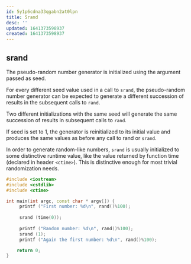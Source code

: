 ```yaml
---
id: 5y1p6cdna33qgabn2at0lpn
title: Srand
desc: ''
updated: 1641373598937
created: 1641373598937
---
```



## srand

The pseudo-random number generator is initialized using the argument passed as seed.

For every different seed value used in a call to `srand`, the pseudo-random number generator can be expected to generate a different succession of results in the subsequent calls to `rand`.

Two different initializations with the same seed will generate the same succession of results in subsequent calls to `rand`.

If seed is set to 1, the generator is reinitialized to its initial value and produces the same values as before any call to rand or `srand`.

In order to generate random-like numbers, `srand` is usually initialized to some distinctive runtime value, like the value returned by function time (declared in header `<ctime>`). This is distinctive enough for most trivial randomization needs.

```cpp
#include <iostream>
#include <cstdlib>
#include <ctime>

int main(int argc, const char * argv[]) {
     printf ("First number: %d\n", rand()%100);
    
     srand (time(0));
    
     printf ("Random number: %d\n", rand()%100);
     srand (1);
     printf ("Again the first number: %d\n", rand()%100);

    return 0;
}
```
